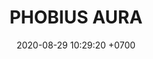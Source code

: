 ---
layout:  liga-indigo-team
permalink: /team/:title.html
categories: ROCT PLATA
liga: LIGA INDIGO
maincover: /assets/logos/POA.png
puntosLJMAYO24: 17
date: 2020-08-29 10:29:20 +0700
title: PHOBIUS AURA
route: /liga-indigo
tag: johto042024
color: black
puntosLJ202404: 12
grupo: sur
background: '#F16C38'
cover: /assets/backCard.png
team: PHOBIUS AURA
ID: POA
puntos: 2
pj: 2


team1: POA1
team2: partido4
team3: partido5
team4: partido4
team5: partido4
team6: partido3
team7: partido4
team8: partido4
team9: partido4


pt1: 0
pj1: 0
#PARTIDO 2
maincover2: /assets/logos/DFS.png
j2: RONDA 2
p2: POA
r2: 0
rr2: 2
pp2: RUBY
bg2: rock rock
pt2: 0
pj2: 0
#PARTIDO 3
j3: RONDA 3
maincover3: /assets/logos/DFS.png
p3: POA
r3: 0
rr3: 2
pp3: DMD
bg3: rock
pt3: 0
pj3: 0
#PARTIDO 4
j4: RONDA 4
maincover4: /assets/logos/TSR.png
p4: POA
r4: 0
rr4: 2
pp4: TSR
bg4: rock rock
pt4: 0
pj4: 0
#PARTIDO 5
j5: RONDA 5
maincover5: /assets/logos/SSI.png
p5: POA
r5: 0
rr5: 2
pp5: SSI
bg5: rock 
pt5: 0
pj5: 0
#PARTIDO 6
j6: RONDA 6
maincover6: /assets/logos/HGREGIOS.png
bg6: rock 
p6: POA
r6: 0
rr6: 2
pp6: HG
pt6: 0
pj6: 0
#PARTIDO 7
maincover7: /assets/logos/ILEAGUE.png
j7: RONDA 7
p7: POA
r7: 0
pp7: IL
rr7: 2
bg7: rock 
pt7: 0
pj7: 0
#PARTIDO 8
j8: RONDA 8
bg8: rock 
maincover8: /assets/logos/TAE.png
p8: POA
r8: 0
pp8: TAE
rr8: 2
pt8: 0
pj8: 0
#PARTIDO 9
j9: RONDA 9
maincover9: /assets/logos/DFS.png
bg9: rock
p9: POA
r9: 0
pp9: SAP
rr9: 2
pt9: 0
pj9: 0
stream: <i class="fa-brands fa-twitch text-white"></i>
---